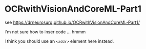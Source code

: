 # OCRwithVisionAndCoreML-Part1


see https://drneurosurg.github.io/OCRwithVisionAndCoreML-Part1/


I'm not sure how to inser code ... hmmm

I think you should use an
`<addr>` element here instead.

